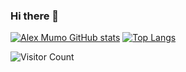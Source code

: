### Hi there 👋

<!--
**Alex-mumo/Alex-mumo** is a ✨ _special_ ✨ repository because its `README.md` (this file) appears on your GitHub profile.

Here are some ideas to get you started:

- 🔭 I’m currently working on Java, Kotlin, Python
- 🌱 I’m currently learning Go
- 👯 I’m looking for collaboration and opportunities on any android development project
-->

[![Alex Mumo GitHub stats](https://github-readme-stats.vercel.app/api?username=Alex-mumo&show_icons=true&them=radical)](https://github.com/Alex-mumo/github-readme-stats)
[![Top Langs](https://github-readme-stats.vercel.app/api/top-langs/?username=Alex-mumo&layout=compact)](https://github.com/Alex-mumo/github-readme-stats)

![Visitor Count](https://profile-counter.glitch.me/{Alex-mumo}/count.svg)






